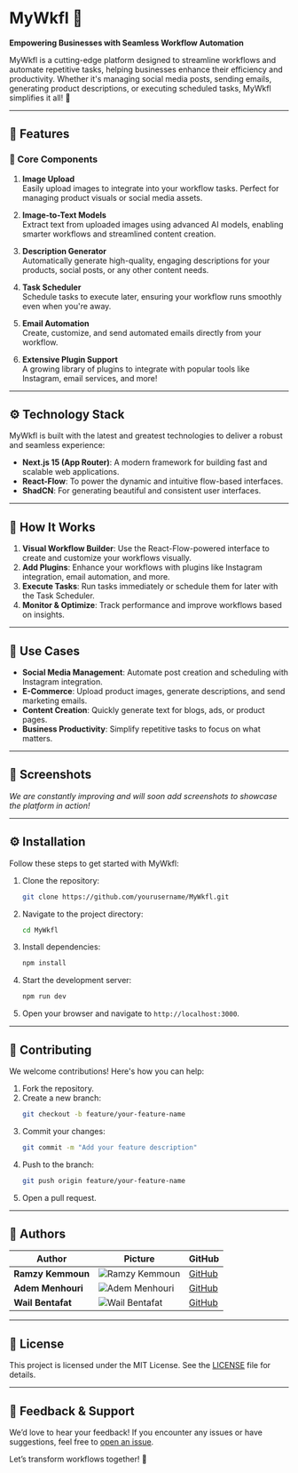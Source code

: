 # MyWkfl 🚀

**Empowering Businesses with Seamless Workflow Automation**

MyWkfl is a cutting-edge platform designed to streamline workflows and automate repetitive tasks, helping businesses enhance their efficiency and productivity. Whether it's managing social media posts, sending emails, generating product descriptions, or executing scheduled tasks, MyWkfl simplifies it all! 🌟

---

## 🌟 Features

### 🔧 Core Components

1. **Image Upload**  
   Easily upload images to integrate into your workflow tasks. Perfect for managing product visuals or social media assets.

2. **Image-to-Text Models**  
   Extract text from uploaded images using advanced AI models, enabling smarter workflows and streamlined content creation.

3. **Description Generator**  
   Automatically generate high-quality, engaging descriptions for your products, social posts, or any other content needs.

4. **Task Scheduler**  
   Schedule tasks to execute later, ensuring your workflow runs smoothly even when you're away.

5. **Email Automation**  
   Create, customize, and send automated emails directly from your workflow.

6. **Extensive Plugin Support**  
   A growing library of plugins to integrate with popular tools like Instagram, email services, and more!

---

## ⚙️ Technology Stack

MyWkfl is built with the latest and greatest technologies to deliver a robust and seamless experience:

- **Next.js 15 (App Router)**: A modern framework for building fast and scalable web applications.
- **React-Flow**: To power the dynamic and intuitive flow-based interfaces.
- **ShadCN**: For generating beautiful and consistent user interfaces.

---

## 🚀 How It Works

1. **Visual Workflow Builder**: Use the React-Flow-powered interface to create and customize your workflows visually.
2. **Add Plugins**: Enhance your workflows with plugins like Instagram integration, email automation, and more.
3. **Execute Tasks**: Run tasks immediately or schedule them for later with the Task Scheduler.
4. **Monitor & Optimize**: Track performance and improve workflows based on insights.

---

## 🎯 Use Cases

- **Social Media Management**: Automate post creation and scheduling with Instagram integration.
- **E-Commerce**: Upload product images, generate descriptions, and send marketing emails.
- **Content Creation**: Quickly generate text for blogs, ads, or product pages.
- **Business Productivity**: Simplify repetitive tasks to focus on what matters.

---

## 📸 Screenshots

_We are constantly improving and will soon add screenshots to showcase the platform in action!_

---

## ⚙️ Installation

Follow these steps to get started with MyWkfl:

1. Clone the repository:
   ```bash
   git clone https://github.com/yourusername/MyWkfl.git
   ```
2. Navigate to the project directory:
   ```bash
   cd MyWkfl
   ```
3. Install dependencies:
   ```bash
   npm install
   ```
4. Start the development server:
   ```bash
   npm run dev
   ```
5. Open your browser and navigate to `http://localhost:3000`.

---

## 🤝 Contributing

We welcome contributions! Here's how you can help:

1. Fork the repository.
2. Create a new branch:
   ```bash
   git checkout -b feature/your-feature-name
   ```
3. Commit your changes:
   ```bash
   git commit -m "Add your feature description"
   ```
4. Push to the branch:
   ```bash
   git push origin feature/your-feature-name
   ```
5. Open a pull request.

---

## 🌟 Authors

| **Author**          | **Picture**                                                                                                        | **GitHub**                          |
|---------------------|--------------------------------------------------------------------------------------------------------------------|-------------------------------------|
| **Ramzy Kemmoun**   | ![Ramzy Kemmoun](https://media.licdn.com/dms/image/v2/D4E03AQHTotujK0-kBg/profile-displayphoto-shrink_200_200/0/1658766761944?e=1739404800&v=beta&t=MD8vmHV0tYod_U3VTTdSfB4Yq4e0HKOR75dISJJJ614) | [GitHub](https://github.com/ramzy1453) |
| **Adem Menhouri**   | ![Adem Menhouri](https://avatars.githubusercontent.com/u/99109702?v=4)                                             | [GitHub](https://github.com/ademmenh) |
| **Wail Bentafat**   | ![Wail Bentafat](https://media.licdn.com/dms/image/D4E35AQEK5c6RpLeIJw/profile-framedphoto-shrink_200_200/0/1680114377342?e=1734777600&v=beta&t=_iHOpH6eSUPEM2kbfQ8ivhbP5syZ7zYIZbFMhQkPCcA) | [GitHub](https://github.com/wailbentafat) |

---

## 📄 License

This project is licensed under the MIT License. See the [LICENSE](LICENSE) file for details.

---

## 💬 Feedback & Support

We’d love to hear your feedback! If you encounter any issues or have suggestions, feel free to [open an issue](https://github.com/ramzy1453/MyWkfl/issues).

Let’s transform workflows together! 🚀

